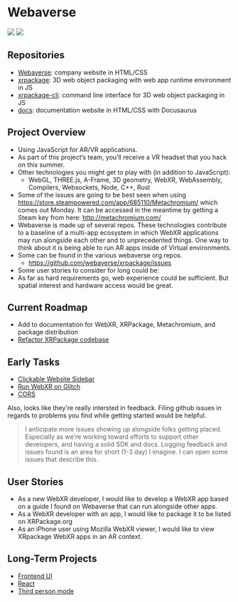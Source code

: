 # Webaverse

![](https://i.imgur.com/NzwKuep.png)
![](/webaverse/xrpackage-movement.gif)

## Repositories

- [Webaverse](https://github.com/MLH-Fellowship/webaverse): company website in HTML/CSS
- [xrpackage](https://github.com/MLH-Fellowship/xrpackage): 3D web object packaging with web app runtime environment in JS
- [xrpackage-cli](https://github.com/MLH-Fellowship/xrpackage-cli): command line interface for 3D web object packaging in JS
- [docs](http://github.com/webaverse/docs): documentation website in HTML/CSS with Docusaurus

## Project Overview

- Using JavaScript for AR/VR applications. 
- As part of this project’s team, you’ll receive a VR headset that you hack on this summer. 
- Other technologies you might get to play with (in addition to JavaScript): 
  - WebGL, THREE.js, A-Frame, 3D geometry, WebXR, WebAssembly, Compilers, Websockets, Node, C++, Rust
- Some of the issues are going to be best seen when using https://store.steampowered.com/app/685110/Metachromium/ which comes out Monday. It can be accessed in the meantime by getting a Steam key from here: http://metachromium.com/
- Webaverse is made up of several repos. These technologies contribute to a baseline of a multi-app ecosystem in which WebXR applications may run alongside each other and to unprecedented things. One way to think about it is being able to run AR apps inside of Virtual environments.
- Some can be found in the various webaverse org repos.
  - https://github.com/webaverse/xrpackage/issues  
- Some user stories to consider for long could be:
- As far as hard requirements go, web experience could be sufficient. But spatial interest and hardware access would be great.

## Current Roadmap
- Add to documentation for WebXR, XRPackage, Metachromium, and package distribution
- [Refactor XRPackage codebase](https://github.com/webaverse/xrpackage/issues/36)

## Early Tasks

- [Clickable Website Sidebar](https://github.com/webaverse/webaverse/issues/2)
- [Run WebXR on Glitch](https://github.com/webaverse/xrpackage/issues/13)
- [CORS](https://github.com/webaverse/xrpackage/issues/21)

Also, looks like they're really intersted in feedback. Filing github issues in regards to problems you find while getting started would be helpful.

> I anticipate more issues showing up alongside folks getting placed. Especially as we're working toward efforts to support other developers, and having a solid SDK and docs. 
> Logging feedback and issues found is an area for short (1-3 day) I imagine. I can open some issues that describe this.

## User Stories

- As a new WebXR developer, I would like to develop a WebXR app based on a guide I found on Webaverse that can run alongside other apps.
- As a WebXR developer with an app, I would like to package it to be listed on XRPackage.org
- As an iPhone user using Mozilla WebXR viewer, I would like to view XRpackage WebXR apps in an AR context.

## Long-Term Projects

- [Frontend UI](https://github.com/webaverse/xrpackage/issues/38)
- [React](https://github.com/webaverse/xrpackage/issues/11)
- [Third person mode](https://github.com/webaverse/xrpackage/issues/25)

